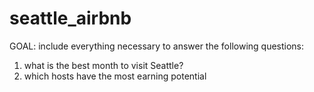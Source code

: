 # seattle_airbnb

GOAL: include everything necessary to answer the following questions:
1) what is the best month to visit Seattle?
3) which hosts have the most earning potential
